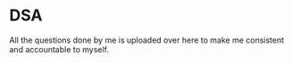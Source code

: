 # DSA

All the questions done by me is uploaded over here to make me consistent and accountable to myself.
